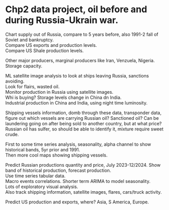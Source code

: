 # Chp2 data project, oil before and during Russia-Ukrain war.  

Chart supply out of Russia, compare to 5 years before, also 1991-2 fall of Soviet and bankruptcy.  
Compare US exports and production levels.  
Compare US Shale production levels.  

Other major producers, marginal producers like Iran, Venzuela, Nigeria.  
Storage capacity.  

ML satellite image analysis to look at ships leaving Russia, sanctions avoiding.  
Look for flairs, wasted oil.  
Monitor production in Russia using satellite images.  
Whi is buying? Storage levels change in China dn India.  
Industrial production in China and India, using night time luminosity.  

Shipping vessels information, domb through these data, transponder data, figure out which vessels are carrying Russian oil?  Sanctioned oil? Can be laundering going on after being sold to another country, but at what price?  
Russian oil has sulfer, so should be able to identify it, mixture require sweet crude.  


First to some time series analysis, seasonality, alpha channel to show historical bands, 5yr prior and 1991.  
Then more cool maps showing shipping vessels.  

Predict Russian productions quantity and price, July 2023-12/2024. 
Show band of historical production, forecast production.  
Use time series tabular data.  
Macro events correlations. 
Shorter term ARIMA to model seasonality.  
Lots of exploratory visual analysis.  
Also track shipping information, satellite images, flares, cars/truck activity.  

Predict US production and exports, where? Asia, S America, Europe.  

